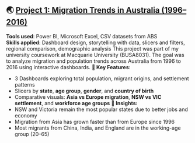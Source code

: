 ## 🌏 [Project 1: Migration Trends in Australia (1996–2016)]()

**Tools used**: Power BI, Microsoft Excel, CSV datasets from ABS  
**Skills applied**: Dashboard design, storytelling with data, slicers and filters, regional comparison, demographic analysis
This project was part of my university coursework at Macquarie University (BUSA8031). The goal was to analyze migration and population trends across Australia from 1996 to 2016 using interactive dashboards.
**🧠 Key Features**:
- 3 Dashboards exploring total population, migrant origins, and settlement patterns
- Slicers by **state**, **age group**, **gender**, and **country of birth**
- Comparative visuals: **Asia vs Europe migration**, **NSW vs VIC settlement**, and **workforce age groups**
**📌 Insights:**
- NSW and Victoria remain the most popular states due to better jobs and economy
- Migration from Asia has grown faster than from Europe since 1996
- Most migrants from China, India, and England are in the working-age group (20–65)
